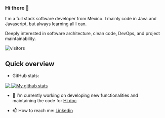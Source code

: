### Hi there 👋

I´m a full stack software developer from Mexico. I mainly code in Java and Javascript, but always learning all I can.  

Deeply interested in software architecture, clean code, DevOps, and project maintainability.  

![visitors](https://visitor-badge.glitch.me/badge?page_id=AlanOrtega91)


## Quick overview
* GitHub stats:  
<a href="https://github.com/anuraghazra/github-readme-stats">
  <!-- Change the `github-readme-stats.anuraghazra1.vercel.app` to `github-readme-stats.vercel.app`  -->
  <img align="center" src="https://github-readme-stats.vercel.app/api/top-langs/?username=AlanOrtega91&langs_count=8" />
</a>  
<a href="https://github.com/anuraghazra/github-readme-stats">
  <img align="center" src="https://github-readme-stats.anuraghazra1.vercel.app/api?username=AlanOrtega91&show_icons=true&line_height=27&include_all_commits=true" alt="My github stats" />
</a> 



- 🔭 I’m currently working on developing new functionalities and maintaining the code for [Hi doc](https://www.hidoc.com.mx/)


- 📫 How to reach me: [Linkedin](https://www.linkedin.com/in/alan-ortega-samano-b5916282/) 
<!--
**AlanOrtega91/AlanOrtega91** is a ✨ _special_ ✨ repository because its `README.md` (this file) appears on your GitHub profile.

Here are some ideas to get you started:

- 🔭 I’m currently working on ...
- 🌱 I’m currently learning ...
- 👯 I’m looking to collaborate on ...
- 🤔 I’m looking for help with ...
- 💬 Ask me about ...
- 📫 How to reach me: ...
- 😄 Pronouns: ...
- ⚡ Fun fact: ...
-->
